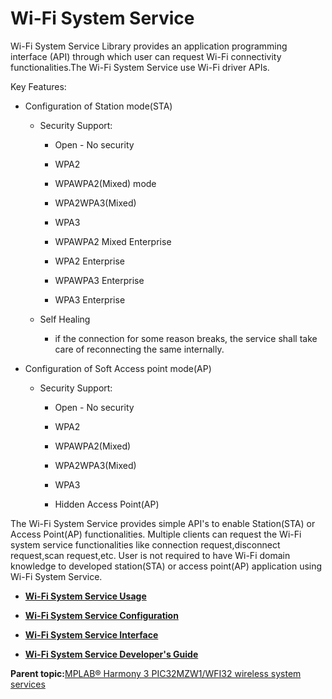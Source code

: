 # Wi-Fi System Service

Wi-Fi System Service Library provides an application programming interface \(API\) through which user can request Wi-Fi connectivity functionalities.The Wi-Fi System Service use Wi-Fi driver APIs.

Key Features:

-   Configuration of Station mode\(STA\)

    -   Security Support:

        -   Open - No security

        -   WPA2

        -   WPAWPA2\(Mixed\) mode

        -   WPA2WPA3\(Mixed\)

        -   WPA3

        -   WPAWPA2 Mixed Enterprise

        -   WPA2 Enterprise

        -   WPAWPA3 Enterprise

        -   WPA3 Enterprise

    -   Self Healing

        -   if the connection for some reason breaks, the service shall take care of reconnecting the same internally.

-   Configuration of Soft Access point mode\(AP\)

    -   Security Support:

        -   Open - No security

        -   WPA2

        -   WPAWPA2\(Mixed\)

        -   WPA2WPA3\(Mixed\)

        -   WPA3

        -   Hidden Access Point\(AP\)


The Wi-Fi System Service provides simple API's to enable Station\(STA\) or Access Point\(AP\) functionalities. Multiple clients can request the Wi-Fi system service functionalities like connection request,disconnect request,scan request,etc. User is not required to have Wi-Fi domain knowledge to developed station\(STA\) or access point\(AP\) application using Wi-Fi System Service.

-   **[Wi-Fi System Service Usage](GUID-81C737BC-9E73-407C-ACAC-5B6795B77394.md)**  

-   **[Wi-Fi System Service Configuration](GUID-B9CCAC68-A8F4-4EDA-85E0-729986577DA6.md)**  

-   **[Wi-Fi System Service Interface](GUID-B9C73D51-5039-4573-A452-176603C18703.md)**  

-   **[Wi-Fi System Service Developer's Guide](GUID-C171D15D-DC5E-4D98-BD34-F95338A640A7.md)**  


**Parent topic:**[MPLAB® Harmony 3 PIC32MZW1/WFI32 wireless system services](GUID-653E183F-71C9-4BD2-9698-4D4BB2A2992A.md)

